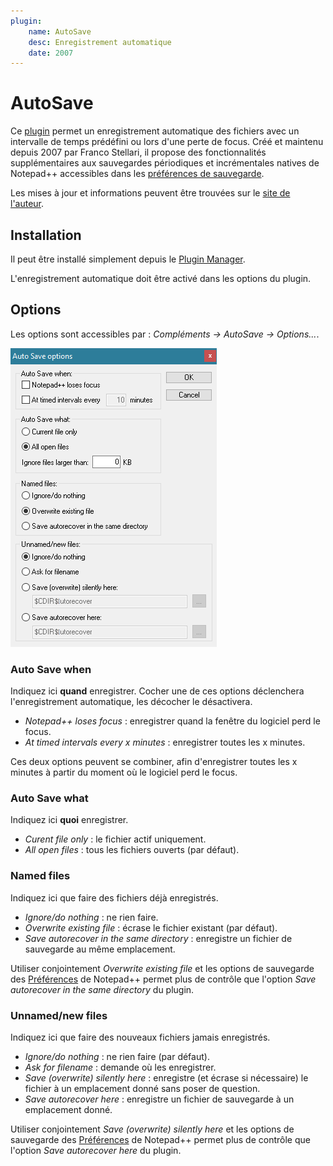```yaml
---
plugin:
    name: AutoSave
    desc: Enregistrement automatique
    date: 2007
---
```

# AutoSave

Ce [plugin](../plugins.md) permet un enregistrement automatique des fichiers avec un intervalle de temps prédéfini ou lors d'une perte de focus. Créé et maintenu depuis 2007 par Franco Stellari, il propose des fonctionnalités supplémentaires aux sauvegardes périodiques et incrémentales natives de Notepad++ accessibles dans les [préférences de sauvegarde](../preferences/sauvegarde.md).

Les mises à jour et informations peuvent être trouvées sur le [site de l'auteur](https://sites.google.com/site/fstellari/nppplugins).

## Installation

Il peut être installé simplement depuis le [Plugin Manager](plugin-manager.md).

L'enregistrement automatique doit être activé dans les options du plugin.

## Options

Les options sont accessibles par : *Compléments -> AutoSave -> Options...*.

![Paramètres du plugin AutoSave](../images/plugins/autosave/npp_plugin_autosave_settings.png)

### Auto Save when

Indiquez ici **quand** enregistrer. Cocher une de ces options déclenchera l'enregistrement automatique, les décocher le désactivera.

- *Notepad++ loses focus* : enregistrer quand la fenêtre du logiciel perd le focus.
- *At timed intervals every x minutes* : enregistrer toutes les x minutes.

Ces deux options peuvent se combiner, afin d'enregistrer toutes les x minutes à partir du moment où le logiciel perd le focus.

### Auto Save what

Indiquez ici **quoi** enregistrer.

- *Curent file only* : le fichier actif uniquement.
- *All open files* : tous les fichiers ouverts (par défaut).

### Named files

Indiquez ici que faire des fichiers déjà enregistrés.

- *Ignore/do nothing* : ne rien faire.
- *Overwrite existing file* : écrase le fichier existant (par défaut).
- *Save autorecover in the same directory* : enregistre un fichier de sauvegarde au même emplacement.

Utiliser conjointement *Overwrite existing file* et les options de sauvegarde des [Préférences](../preferences.md) de Notepad++ permet plus de contrôle que l'option *Save autorecover in the same directory* du plugin.

### Unnamed/new files

Indiquez ici que faire des nouveaux fichiers jamais enregistrés.

- *Ignore/do nothing* : ne rien faire (par défaut).
- *Ask for filename* : demande où les enregistrer.
- *Save (overwrite) silently here* : enregistre (et écrase si nécessaire) le fichier à un emplacement donné sans poser de question.
- *Save autorecover here* : enregistre un fichier de sauvegarde à un emplacement donné.

Utiliser conjointement *Save (overwrite) silently here* et les options de sauvegarde des [Préférences](../preferences.md) de Notepad++ permet plus de contrôle que l'option *Save autorecover here* du plugin.
